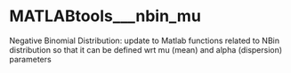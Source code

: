 # MATLABtools___nbin_mu
Negative Binomial Distribution: update to Matlab functions related to NBin distribution so that it can be defined wrt mu (mean) and alpha (dispersion) parameters
